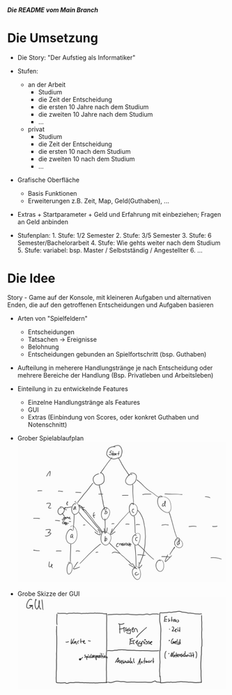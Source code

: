 ##### Die README vom Main Branch

Die Umsetzung
=====
+ Die Story: "Der Aufstieg als Informatiker"
+ Stufen:
    + an der Arbeit
        + Studium
        + die Zeit der Entscheidung
        + die ersten 10 Jahre nach dem Studium
        + die zweiten 10 Jahre nach dem Studium
        + ...
    + privat
        + Studium
        + die Zeit der Entscheidung
        + die ersten 10 nach dem Studium
        + die zweiten 10 nach dem Studium
        + ...
+ Grafische Oberfläche
    + Basis Funktionen
    + Erweiterungen z.B. Zeit, Map, Geld(Guthaben), ...
+ Extras
        + Startparameter
        + Geld und Erfahrung mit einbeziehen; Fragen an Geld anbinden


+ Stufenplan:
        1. Stufe: 1/2 Semester
        2. Stufe: 3/5 Semester
        3. Stufe: 6 Semester/Bachelorarbeit
        4. Stufe: Wie gehts weiter nach dem Studium
        5. Stufe: variabel: bsp. Master / Selbstständig / Angestellter
        6. ...


Die Idee
=====
Story - Game auf der Konsole, mit kleineren Aufgaben und alternativen Enden, die auf den getroffenen Entscheidungen und Aufgaben basieren
+ Arten von "Spielfeldern" 
	+ Entscheidungen 		
	+ Tatsachen -> Ereignisse
	+ Belohnung
	+ Entscheidungen gebunden an Spielfortschritt (bsp. Guthaben)
+ Aufteilung in meherere Handlungstränge je nach Entscheidung oder mehrere Bereiche der Handlung (Bsp. Privatleben und Arbeitsleben)
+ Einteilung in zu entwickelnde Features
	+ Einzelne Handlungstränge als Features 
	+ GUI
	+ Extras (Einbindung von Scores, oder konkret Guthaben und Notenschnitt)

+ Grober Spielablaufplan ![Skizze1](Pictures_Readme/Skizze1.jpg)
+ Grobe Skizze der GUI ![Skizze2](Pictures_Readme/Skizze2.jpg)

